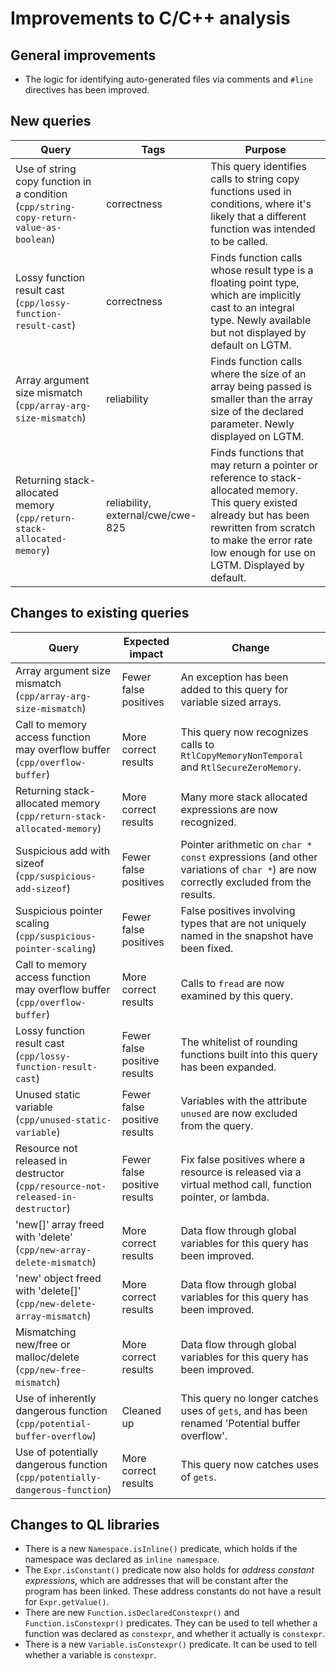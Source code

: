 # Improvements to C/C++ analysis

## General improvements

* The logic for identifying auto-generated files via comments and `#line` directives has been improved.

## New queries

| **Query**                   | **Tags**  | **Purpose**                                                        |
|-----------------------------|-----------|--------------------------------------------------------------------|
| Use of string copy function in a condition (`cpp/string-copy-return-value-as-boolean`) | correctness | This query identifies calls to string copy functions used in conditions, where it's likely that a different function was intended to be called. |
| Lossy function result cast (`cpp/lossy-function-result-cast`) | correctness | Finds function calls whose result type is a floating point type, which are implicitly cast to an integral type.  Newly available but not displayed by default on LGTM. |
| Array argument size mismatch (`cpp/array-arg-size-mismatch`) | reliability | Finds function calls where the size of an array being passed is smaller than the array size of the declared parameter.  Newly displayed on LGTM. |
| Returning stack-allocated memory (`cpp/return-stack-allocated-memory`) | reliability, external/cwe/cwe-825 | Finds functions that may return a pointer or reference to stack-allocated memory. This query existed already but has been rewritten from scratch to make the error rate low enough for use on LGTM. Displayed by default. |

## Changes to existing queries

| **Query**                  | **Expected impact**    | **Change**                                                       |
|----------------------------|------------------------|------------------------------------------------------------------|
| Array argument size mismatch (`cpp/array-arg-size-mismatch`) | Fewer false positives | An exception has been added to this query for variable sized arrays. |
| Call to memory access function may overflow buffer (`cpp/overflow-buffer`) | More correct results | This query now recognizes calls to `RtlCopyMemoryNonTemporal` and `RtlSecureZeroMemory`. |
| Returning stack-allocated memory (`cpp/return-stack-allocated-memory`) | More correct results | Many more stack allocated expressions are now recognized. |
| Suspicious add with sizeof (`cpp/suspicious-add-sizeof`) | Fewer false positives | Pointer arithmetic on `char * const` expressions (and other variations of `char *`) are now correctly excluded from the results. |
| Suspicious pointer scaling (`cpp/suspicious-pointer-scaling`) | Fewer false positives | False positives involving types that are not uniquely named in the snapshot have been fixed. |
| Call to memory access function may overflow buffer (`cpp/overflow-buffer`) | More correct results | Calls to `fread` are now examined by this query. |
| Lossy function result cast (`cpp/lossy-function-result-cast`) | Fewer false positive results | The whitelist of rounding functions built into this query has been expanded. |
| Unused static variable (`cpp/unused-static-variable`) | Fewer false positive results | Variables with the attribute `unused` are now excluded from the query. |
| Resource not released in destructor (`cpp/resource-not-released-in-destructor`) | Fewer false positive results | Fix false positives where a resource is released via a virtual method call, function pointer, or lambda. |
| 'new[]' array freed with 'delete' (`cpp/new-array-delete-mismatch`) | More correct results | Data flow through global variables for this query has been improved. |
| 'new' object freed with 'delete[]' (`cpp/new-delete-array-mismatch`) | More correct results | Data flow through global variables for this query has been improved. |
| Mismatching new/free or malloc/delete (`cpp/new-free-mismatch`) | More correct results | Data flow through global variables for this query has been improved. |
| Use of inherently dangerous function (`cpp/potential-buffer-overflow`) | Cleaned up | This query no longer catches uses of `gets`, and has been renamed 'Potential buffer overflow'. |
| Use of potentially dangerous function (`cpp/potentially-dangerous-function`) | More correct results | This query now catches uses of `gets`. |

## Changes to QL libraries

* There is a new `Namespace.isInline()` predicate, which holds if the namespace was declared as `inline namespace`.
* The `Expr.isConstant()` predicate now also holds for _address constant expressions_, which are addresses that will be constant after the program has been linked. These address constants do not have a result for `Expr.getValue()`.
* There are new `Function.isDeclaredConstexpr()` and `Function.isConstexpr()` predicates. They can be used to tell whether a function was declared as `constexpr`, and whether it actually is `constexpr`.
* There is a new `Variable.isConstexpr()` predicate. It can be used to tell whether a variable is `constexpr`.
